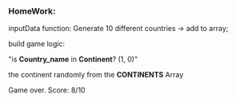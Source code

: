 

### HomeWork:

inputData function:
Generate 10 different countries -> add to array;

build game logic:

"is __Country_name__ in __Continent__? (1, 0)"

the continent randomly from the __CONTINENTS__ Array

Game over. Score: 8/10


